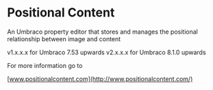 # Positional Content

An Umbraco property editor that stores and manages the positional relationship between image and content

v1.x.x.x for Umbraco 7.53 upwards
v2.x.x.x for Umbraco 8.1.0 upwards

For more information go to

[www.positionalcontent.com](http://www.positionalcontent.com/)